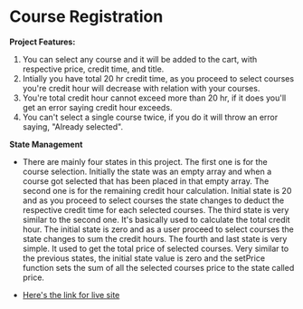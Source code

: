 # Course Registration

**Project Features:**
1. You can select any course and it will be added to the cart, with respective price, credit time, and title.
2. Intially you have total 20 hr credit time, as you proceed to select courses you're credit hour will decrease with relation with your courses.
3. You're total credit hour cannot exceed more than 20 hr, if it does you'll get an error saying credit hour exceeds.
4. You can't select a single course twice, if you do it will throw an error saying, "Already selected".

**State Management**
- There are mainly four states in this project. The first one is for the course selection. Initially the state was an empty array and when a course got selected that has been placed in that empty array. The second one is for the remaining credit hour calculation. Initial state is 20 and as you proceed to select courses the state changes to deduct the respective credit time for each selected courses. The third state is very similar to the second one. It's basically used to calculate the total credit hour. The initial state is zero and as a user proceed to select courses the state changes to sum the credit hours. The fourth and last state is very simple. It used to get the total price of selected courses. Very similar to the previous states, the initial state value is zero and the setPrice function sets the sum of all the selected courses price to the state called price.

- [Here's the link for live site](https://chilly-carpenter.surge.sh/) 
